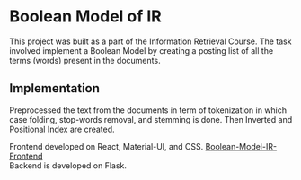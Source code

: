 # Boolean Model of IR

This project was built as a part of the Information Retrieval Course. The task involved implement a Boolean Model by creating a posting list of all the terms (words) present in the documents.

## Implementation

Preprocessed the text from the documents in term of tokenization in which case folding, stop-words removal, and stemming is done. Then Inverted and Positional Index are created.

Frontend developed on React, Material-UI, and CSS. [Boolean-Model-IR-Frontend](https://github.com/hunain-saeed/Boolean-Model-IR-Frontend) <br />
Backend is developed on Flask.